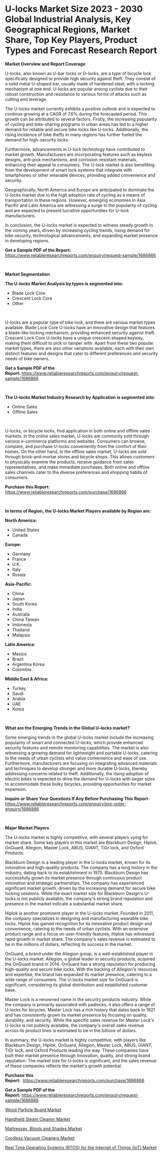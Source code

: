 <p><h1>U-locks Market Size 2023 - 2030 Global Industrial Analysis, Key Geographical Regions, Market Share, Top Key Players, Product Types and Forecast Research Report</h1></p><p><strong>Market Overview and Report Coverage</strong></p>
<p><p>U-locks, also known as U-bar locks or D-locks, are a type of bicycle lock specifically designed to provide high security against theft. They consist of a solid metal U-shaped bar, usually made of hardened steel, with a locking mechanism at one end. U-locks are popular among cyclists due to their robust construction and resistance to various forms of attacks such as cutting and leverage.</p><p>The U-locks market currently exhibits a positive outlook and is expected to continue growing at a CAGR of 7.6% during the forecasted period. This growth can be attributed to several factors. Firstly, the increasing popularity of cycling and bike-sharing programs in urban areas has led to a higher demand for reliable and secure bike locks like U-locks. Additionally, the rising incidence of bike thefts in many regions has further fueled the demand for high-security locks.</p><p>Furthermore, advancements in U-lock technology have contributed to market growth. Manufacturers are incorporating features such as keyless designs, anti-pick mechanisms, and corrosion-resistant materials, enhancing their appeal to consumers. The U-lock market is also benefiting from the development of smart lock systems that integrate with smartphones or other wearable devices, providing added convenience and security.</p><p>Geographically, North America and Europe are anticipated to dominate the U-locks market due to the high adoption rate of cycling as a means of transportation in these regions. However, emerging economies in Asia Pacific and Latin America are witnessing a surge in the popularity of cycling and are expected to present lucrative opportunities for U-lock manufacturers.</p><p>In conclusion, the U-locks market is expected to witness steady growth in the coming years, driven by increasing cycling trends, rising demand for bike security, technological advancements, and expanding market presence in developing regions.</p></p>
<p><strong>Get a Sample PDF of the Report:</strong> <a href="https://www.reliableresearchreports.com/enquiry/request-sample/1686866">https://www.reliableresearchreports.com/enquiry/request-sample/1686866</a></p>
<p>&nbsp;</p>
<p><strong>Market Segmentation</strong></p>
<p><strong>The U-locks Market Analysis by types is segmented into:</strong></p>
<p><ul><li>Blade Lock Core</li><li>Crescent Lock Core</li><li>Other</li></ul></p>
<p>&nbsp;</p>
<p><p>U-locks are a popular type of bike lock, and there are various market types available. Blade Lock Core U-locks have an innovative design that features a blade-like locking mechanism, providing enhanced security against theft. Crescent Lock Core U-locks have a unique crescent-shaped keyway, making them difficult to pick or tamper with. Apart from these two popular market types, there are also other variations available, each with their own distinct features and designs that cater to different preferences and security needs of bike owners.</p></p>
<p><strong>Get a Sample PDF of the Report:</strong>&nbsp;<a href="https://www.reliableresearchreports.com/enquiry/request-sample/1686866">https://www.reliableresearchreports.com/enquiry/request-sample/1686866</a></p>
<p>&nbsp;</p>
<p><strong>The U-locks Market Industry Research by Application is segmented into:</strong></p>
<p><ul><li>Online Sales</li><li>Offline Sales</li></ul></p>
<p>&nbsp;</p>
<p><p>U-locks, or bicycle locks, find application in both online and offline sales markets. In the online sales market, U-locks are commonly sold through various e-commerce platforms and websites. Consumers can browse, compare, and purchase U-locks conveniently from the comfort of their homes. On the other hand, in the offline sales market, U-locks are sold through brick-and-mortar stores and bicycle shops. This allows customers to physically examine the products, receive guidance from sales representatives, and make immediate purchases. Both online and offline sales channels cater to the diverse preferences and shopping habits of consumers.</p></p>
<p><strong>Purchase this Report:</strong>&nbsp; <a href="https://www.reliableresearchreports.com/purchase/1686866">https://www.reliableresearchreports.com/purchase/1686866</a></p>
<p>&nbsp;</p>
<p><strong>In terms of Region, the U-locks Market Players available by Region are:</strong></p>
<p>
    <p> <strong> North America: </strong>
        <ul>
            <li>United States</li>
            <li>Canada</li>
        </ul>
        </p> 
    <p> <strong> Europe: </strong>
        <ul>
            <li>Germany</li>
            <li>France</li>
            <li>U.K.</li>
            <li>Italy</li>
            <li>Russia</li>
        </ul>
        </p> 
    <p> <strong> Asia-Pacific: </strong>
        <ul>
            <li>China</li>
            <li>Japan</li>
            <li>South Korea</li>
            <li>India</li>
            <li>Australia</li>
            <li>China Taiwan</li>
            <li>Indonesia</li>
            <li>Thailand</li>
            <li>Malaysia</li>
        </ul>
        </p> 
    <p> <strong> Latin America: </strong>
        <ul>
            <li>Mexico</li>
            <li>Brazil</li>
            <li>Argentina Korea</li>
            <li>Colombia</li>
        </ul>
        </p> 
    <p> <strong> Middle East & Africa: </strong>
        <ul>
            <li>Turkey</li>
            <li>Saudi</li>
            <li>Arabia</li>
            <li>UAE</li>
            <li>Korea</li>
        </ul>
    </p>
    </p>
<p>&nbsp;</p>
<p><strong>What are the Emerging Trends in the Global U-locks market?</strong></p>
<p><p>Some emerging trends in the global U-locks market include the increasing popularity of smart and connected U-locks, which provide enhanced security features and remote monitoring capabilities. The market is also witnessing a growing demand for lightweight and portable U-locks, catering to the needs of urban cyclists who value convenience and ease of use. Furthermore, manufacturers are focusing on integrating advanced materials and techniques to develop stronger and more durable U-locks, thereby addressing concerns related to theft. Additionally, the rising adoption of electric bikes is expected to drive the demand for U-locks with larger sizes to accommodate these bulky bicycles, providing opportunities for market expansion.</p></p>
<p><strong>Inquire or Share Your Questions If Any Before Purchasing This Report</strong>- <a href="https://www.reliableresearchreports.com/enquiry/pre-order-enquiry/1686866">https://www.reliableresearchreports.com/enquiry/pre-order-enquiry/1686866</a></p>
<p>&nbsp;</p>
<p><strong>Major Market Players</strong></p>
<p><p>The U-locks market is highly competitive, with several players vying for market share. Some key players in this market are Blackburn Design, Hiplok, OnGuard, Allegion, Master Lock, ABUS, GIANT, TiGr lock, and Oxford Products.</p><p>Blackburn Design is a leading player in the U-locks market, known for its innovative and high-quality products. The company has a long history in the industry, dating back to its establishment in 1975. Blackburn Design has successfully grown its market presence through continuous product innovation and strategic partnerships. The company has experienced significant market growth, driven by the increasing demand for secure bike locking solutions. While the exact market size for Blackburn Design's U-locks is not publicly available, the company's strong brand reputation and presence in the market indicate a substantial market share.</p><p>Hiplok is another prominent player in the U-locks market. Founded in 2011, the company specializes in designing and manufacturing wearable bike locks. Hiplok has gained recognition for its innovative product design and convenience, catering to the needs of urban cyclists. With an extensive product range and a focus on user-friendly features, Hiplok has witnessed rapid growth in market share. The company's sales revenue is estimated to be in the millions of dollars, reflecting its success in the market.</p><p>OnGuard, a brand under the Allegion group, is a well-established player in the U-locks market. Allegion, a global leader in security products, acquired the OnGuard brand in 2014. OnGuard has a strong reputation for producing high-quality and secure bike locks. With the backing of Allegion's resources and expertise, the brand has expanded its market presence, catering to a wide range of consumers. The U-locks market size for OnGuard is significant, considering its global distribution and established customer base.</p><p>Master Lock is a renowned name in the security products industry. While the company is primarily associated with padlocks, it also offers a range of U-locks for bicycles. Master Lock has a rich history that dates back to 1921 and has consistently grown its market presence by focusing on quality, durability, and security. While the specific sales revenue for Master Lock's U-locks is not publicly available, the company's overall sales revenue across its product lines is estimated to be in the billions of dollars.</p><p>In summary, the U-locks market is highly competitive, with players like Blackburn Design, Hiplok, OnGuard, Allegion, Master Lock, ABUS, GIANT, TiGr lock, and Oxford Products leading the way. These companies have built their market presence through innovation, quality, and strong brand reputation. The market size for U-locks is significant, and the sales revenue of these companies reflects the market's growth potential.</p></p>
<p><strong>Purchase this Report:</strong>&nbsp;&nbsp;<a href="https://www.reliableresearchreports.com/purchase/1686866">https://www.reliableresearchreports.com/purchase/1686866</a></p>
<p></p>
<p><strong>Get a Sample PDF of the Report:</strong>&nbsp;<a href="https://www.reliableresearchreports.com/enquiry/request-sample/1686866">https://www.reliableresearchreports.com/enquiry/request-sample/1686866</a></p>
<p><p><a href="https://www.linkedin.com/pulse/wood-particle-board-market-challenges-opportunities-growth-drivers/">Wood Particle Board Market</a></p><p><a href="https://github.com/santosh758595/Market-Research-Report-List-1/blob/main/handheld-steam-cleaner-market.md">Handheld Steam Cleaner Market</a></p><p><a href="https://medium.com/@besaagolli28/mattresses-blinds-and-shades-market-the-key-to-successful-business-strategy-forecast-till-2030-3d2897e19f66">Mattresses, Blinds and Shades Market</a></p><p><a href="https://github.com/Chiragrp25/Market-Research-Report-List-1/blob/main/cordless-vacuum-cleaners-market.md">Cordless Vacuum Cleaners Market</a></p><p><a href="https://medium.com/@albanaduro2018/real-time-operating-systems-rtos-for-the-internet-of-things-iot-market-competitive-analysis-15d56d5d13f9">Real Time Operating Systems (RTOS) for the Internet of Things (IoT) Market</a></p></p>